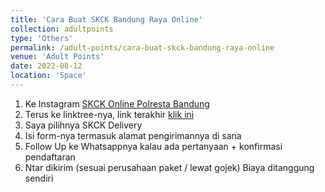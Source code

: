 ```yaml
---
title: 'Cara Buat SKCK Bandung Raya Online'
collection: adultpoints
type: 'Others'
permalink: /adult-points/cara-buat-skck-bandung-raya-online
venue: 'Adult Points'
date: 2022-08-12
location: 'Space'
---
```


1. Ke Instagram [SKCK Online Polresta Bandung](https://www.instagram.com/skckonline_polrestabandung/?hl=en)
2. Terus ke linktree-nya, link terakhir [klik ini](https://linktr.ee/Skckpolrestabdg)
3. Saya pilihnya SKCK Delivery
4. Isi form-nya termasuk alamat pengirimannya di sana
5. Follow Up ke Whatsappnya kalau ada pertanyaan + konfirmasi pendaftaran
6. Ntar dikirim (sesuai perusahaan paket / lewat gojek) Biaya ditanggung sendiri
